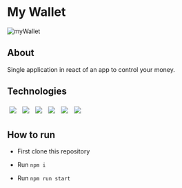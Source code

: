 # My Wallet

![myWallet](https://user-images.githubusercontent.com/92904799/152837495-2f5330e6-24b7-4020-a2de-feb58f50a3a9.gif)

## About

Single application in react of an app to control your money.

## Technologies

  <img style='margin: 5px;' src="https://img.shields.io/badge/CSS3%20-%2320232a.svg?&style=for-the-badge&color=363636&logo=CSS3&logoColor=1572B6"/>
  <img style='margin: 5px;' src="https://img.shields.io/badge/HTML5%20-%2320232a.svg?&style=for-the-badge&color=363636&logo=HTML5&logoColor=E34F26"/>
  <img style='margin: 5px;' src="https://img.shields.io/badge/styled-conponents%20-%2320232a.svg?&style=for-the-badge&color=363636&logo=styled-conponents&logoColor=E34F26"/>
  <img style='margin: 5px;' src="https://img.shields.io/badge/JSX%20-%2320232a.svg?&style=for-the-badge&color=363636&logo=JSX&logoColor=E34F26"/>
  <img style='margin: 5px;' src="https://img.shields.io/badge/ContextAPI%20-%2320232a.svg?&style=for-the-badge&color=363636&logo=ContextAPI&logoColor=E34F26"/>
  <img style='margin: 5px;' src="https://img.shields.io/badge/axios%20-%2320232a.svg?&style=for-the-badge&color=363636&logo=axios&logoColor=E34F26"/>

## How to run 

- First clone this repository

- Run ```npm i```

- Run ```npm run start```
